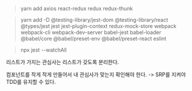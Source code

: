 > yarn add  axios react-redux redux redux-thunk 

> yarn add -D @testing-library/jest-dom @testing-library/react @types/jest jest jest-plugin-context redux-mock-store webpack webpack-cli webpack-dev-server babel-jest babel-loader @babel/core @babel/preset-env @babel/preset-react eslint

> npx jest --watchAll 

리스트가 가지는 관심사는 리스트가 갖도록 분리한다.

컴포넌트를 작게 작게 만들어서 내 관심사가 맞는지 확인해야 한다. -> SRP를 지켜야 TDD를 유지할 수 있다.